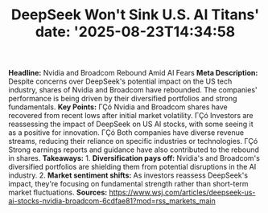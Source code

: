 ﻿---
title: "DeepSeek Won't Sink U.S. AI Titans'
date: '2025-08-23T14:34:58"
category: "Markets"
summary: ""
slug: "deepseek wont sink us ai titans"
source_urls:
  - "https://www.wsj.com/articles/deepseek-us-ai-stocks-nvidia-broadcom-6cdfae81?mod=rss_markets_main"
seo:
  title: "DeepSeek Won't Sink U.S. AI Titans | Hash n Hedge'
  description: '"
  keywords: ["news", "markets", "brief"]
---
**Headline:** Nvidia and Broadcom Rebound Amid AI Fears  **Meta Description:** Despite concerns over DeepSeek's potential impact on the US tech industry, shares of Nvidia and Broadcom have rebounded. The companies' performance is being driven by their diversified portfolios and strong fundamentals.  **Key Points:**  ΓÇó Nvidia and Broadcom shares have recovered from recent lows after initial market volatility. ΓÇó Investors are reassessing the impact of DeepSeek on US AI stocks, with some seeing it as a positive for innovation. ΓÇó Both companies have diverse revenue streams, reducing their reliance on specific industries or technologies. ΓÇó Strong earnings reports and guidance have also contributed to the rebound in shares.  **Takeaways:**  1. **Diversification pays off:** Nvidia's and Broadcom's diversified portfolios are shielding them from potential disruptions in the AI industry. 2. **Market sentiment shifts:** As investors reassess DeepSeek's impact, they're focusing on fundamental strength rather than short-term market fluctuations.  **Sources:**  https://www.wsj.com/articles/deepseek-us-ai-stocks-nvidia-broadcom-6cdfae81?mod=rss_markets_main 
